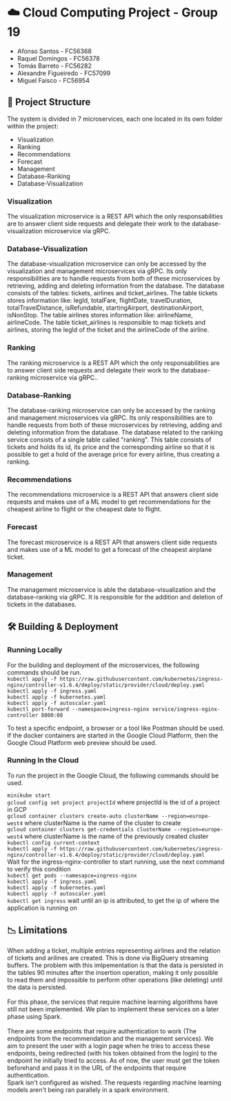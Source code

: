 # ☁️ Cloud Computing Project - Group 19 
- Afonso Santos - FC56368
- Raquel Domingos - FC56378
- Tomás Barreto - FC56282
- Alexandre Figueiredo - FC57099
- Miguel Faísco - FC56954

## 📐 Project Structure

The system is divided in 7 microservices, each one located in its own folder within the project:
- Visualization
- Ranking
- Recommendations
- Forecast
- Management
- Database-Ranking
- Database-Visualization

### Visualization

The visualization microservice is a REST API which the only responsabilities are to answer client side requests and delegate their work to the database-visualization microservice via gRPC.

### Database-Visualization

The database-visualization microservice can only be accessed by the visualization and management microservices via gRPC. Its only responsibilities are to handle requests from both of these microservices by retrieving, adding and deleting information from the database. The database consists of the tables: tickets, airlines and ticket_airlines. The table tickets stores information like: legId, totalFare, flightDate, travelDuration, totalTravelDistance, isRefundable, startingAirport, destinationAirport, isNonStop. The table airlines stores information like: airlineName, airlineCode. The table ticket_airlines is responsible to map tickets and airlines, storing the legId of the ticket and the airlineCode of the airline.


### Ranking

The ranking microservice is a REST API which the only responsabilities are to answer client side requests and delegate their work to the database-ranking microservice via gRPC..

### Database-Ranking

The database-ranking microservice can only be accessed by the ranking and management microservices via gRPC. Its only responsibilities are to handle requests from both of these microservices by retrieving, adding and deleting information from the database. The database related to the ranking service
consists of a single table called "ranking". This table consists of tickets and holds its id, its price and the corresponding airline so that it is possible to get a hold of the average price for every airline, thus creating a ranking.

### Recommendations

The recommendations microservice is a REST API that answers client side requests and makes use of a ML model to get recommendations for the cheapest airline to flight or the cheapest date to flight.

### Forecast

The forecast microservice is a REST API that answers client side requests and makes use of a ML model to get a forecast of the cheapest airplane ticket.

### Management

The management microservice is able the database-visualization and the database-ranking via gRPC. It is responsible for the addition and deletion of tickets in the databases.

## 🛠️ Building & Deployment 

### Running Locally
For the building and deployment of the microservices, the following commands should be run.<br>
`kubectl apply -f https://raw.githubusercontent.com/kubernetes/ingress-nginx/controller-v1.6.4/deploy/static/provider/cloud/deploy.yaml`<br>
`kubectl apply -f ingress.yaml`<br>
`kubectl apply -f kubernetes.yaml`<br>
`kubectl apply -f autoscaler.yaml`<br>
`kubectl port-forward --namespace=ingress-nginx service/ingress-nginx-controller 8080:80`
<br>

To test a specific endpoint, a browser or a tool like Postman should be used. If the docker containers are started in the Google Cloud Platform, then the Google Cloud Platform web preview should be used.

### Running In the Cloud
To run the project in the Google Cloud, the following commands should be used.

`minikube start`<br>
`gcloud config set project projectId` where projectId is the id of a project in GCP <br>
`gcloud container clusters create-auto clusterName --region=europe-west4` where clusterName is the name of the cluster to create <br>
`gcloud container clusters get-credentials clusterName --region=europe-west4` where clusterName is the name of the previously created cluster <br>
`kubectl config current-context` <br>
`kubectl apply -f https://raw.githubusercontent.com/kubernetes/ingress-nginx/controller-v1.6.4/deploy/static/provider/cloud/deploy.yaml`<br>
Wait for the ingress-nginx-controller to start running, use the next command to verify this condition <br>
`kubectl get pods --namesapce=ingress-nginx` <br>
`kubectl apply -f ingress.yaml`<br>
`kubectl apply -f kubernetes.yaml`<br>
`kubectl apply -f autoscaler.yaml`<br>
`kubectl get ingress` wait until an ip is attributed, to get the ip of where the application is running on <br>

## 📉 Limitations
When adding a ticket, multiple entries representing airlines and the relation of tickets and arilines are created. This is done via BigQuery streaming buffers. The problem with this imlpementation is that the data is  persisted in the tables 90 minutes after the insertion operation, making it only possible to read them and impossible to perform other operations (like deleting) until the data is persisted. <br>
<br>
For this phase, the services that require machine learning algorithms have still not been implemented. We plan to implement these services on a later phase using Spark.
<br><br>
There are some endpoints that require authentication to work (The endpoints from the recommendation and the management services). We aim to present the user with a login page when he tries to access these endpoints, being redirected (with his token obtained from the login) to the endpoint he initially tried to access. As of now, the user must get the token beforehand and pass it in the URL of the endpoints that require authentication. 
<br> 
Spark isn't configured as wished. The requests regarding machine learning models aren't being ran parallely in a spark environment.



